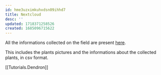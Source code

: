 ```yaml
---
id: hme3uzximkuhxdsn09ihhd7
title: Nextcloud
desc: ''
updated: 1718371258526
created: 1685096715622
---
```

All the informations collected on the field are present [here](http://83.77.116.250:8888/index.php/s/rnWmsJNTjCi9aWc).

This includes the plants pictures and the informations about the collected plants, in csv format.

[[Tutorials.Dendron]]